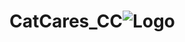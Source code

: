 # CatCares_CC![Logo](https://github.com/CatCares/CatCares_CC/assets/133958617/e35275ba-a712-40fc-bd50-a1dafd360047)
